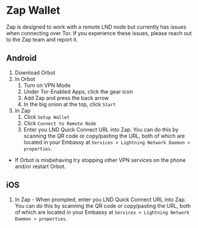 # Zap Wallet

Zap is designed to work with a remote LND node but currently has issues when connecting over Tor. If you experience these issues, please reach out to the Zap team and report it.

## Android

1. Download Orbot
1. In Orbot
    1. Turn on VPN Mode
    1. Under Tor-Enabled Apps, click the gear icon
    1. Add Zap and press the back arrow
    1. In the big onion at the top, click `Start`
1. In Zap
    1. Click `Setup Wallet`
    1. Click `Connect to Remote Node`
    1. Enter you LND Quick Connect URL into Zap. You can do this by scanning the QR code or copy/pasting the URL, both of which are located in your Embassy at `Services > Lightning Network Daemon > properties`.

* If Orbot is misbehaving try stopping other VPN services on the phone and/or restart Orbot.

## iOS

1. In Zap - When prompted, enter you LND Quick Connect URL into Zap. You can do this by scanning the QR code or copy/pasting the URL, both of which are located in your Embassy at `Services > Lightning Network Daemon > properties`.
